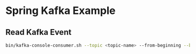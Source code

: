 # Spring Kafka Example

## Read Kafka Event

```sh
bin/kafka-console-consumer.sh --topic <topic-name> --from-beginning --bootstrap-server localhost:9092
```
